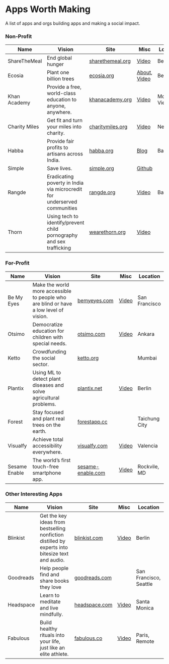 # Apps Worth Making
A list of apps and orgs building apps and making a social impact.

### Non-Profit
Name | Vision | Site | Misc | Location
--- | --- | --- | --- | --- |
ShareTheMeal | End global hunger | [sharethemeal.org](https://sharethemeal.org) | [Video](https://www.youtube.com/watch?v=I2ilsK-GUFE) | Berlin
Ecosia | Plant one billion trees | [ecosia.org](https://ecosia.org) | [About](https://info.ecosia.org/), [Video](https://youtu.be/vb1GCsDgLBM) | Berlin
Khan Academy | Provide a free, world-class education to anyone, anywhere.| [khanacademy.org](https://khanacademy.org) | [Video](https://www.youtube.com/watch?v=nTFEUsudhfs) | Mountain View
Charity Miles | Get fit and turn your miles into charity. | [charitymiles.org](https://charitymiles.com) | [Video](https://vimeo.com/42870535)| New York
Habba | Provide fair profits to artisans across India. | [habba.org](https://habba.org) | [Blog](https://blog.habba.org/habba-of-style-substance-satyagraha-cf51cdebf344)| Bangalore
Simple | Save lives.| [simple.org](https://simple.org) | [Github](https://github.com/simpledotorg/) |
Rangde | Eradicating poverty in India via microcredit for underserved communities | [rangde.org](http://rangde.org) | [Video](https://youtu.be/HOKcx2_E3Jg) | Bangalore
Thorn | Using tech to identify/prevent child pornography and sex trafficking | [wearethorn.org](https://www.wearethorn.org) | [Video](https://www.youtube.com/watch?time_continue=58&v=Se4OvAGJu4U) | |

### For-Profit
Name | Vision | Site | Misc | Location
--- | --- | --- | --- | --- |
Be My Eyes | Make the world more accessible to people who are blind or have a low level of vision. | [bemyeyes.com](https://bemyeyes.com) | [Video](https://www.youtube.com/watch?v=6GRfFuWsjNU) | San Francisco
Otsimo | Democratize education for children with special needs. | [otsimo.com](https://otsimo.com) | [Video](https://www.youtube.com/watch?v=zYnHughwVOU) | Ankara
Ketto | Crowdfunding the social sector. | [ketto.org](https://ketto.org) | | Mumbai
Plantix | Using ML to detect plant diseases and solve agricultural problems. | [plantix.net](https://plantix.net/en) | [Video](https://youtu.be/0tQ__k3G17g) | Berlin
Forest | Stay focused and plant real trees on the earth. | [forestapp.cc](https://www.forestapp.cc/en/) | | Taichung City
Visualfy | Achieve total accessibility everywhere. | [visualfy.com](http://visualfy.com) | [Video](https://www.youtube.com/watch?v=BZig0EEnJz0) | Valencia
Sesame Enable | The world’s first touch-free smartphone app. | [sesame-enable.com](https://sesame-enable.com) | [Video](https://www.youtube.com/watch?v=EWC6iis--kY) | Rockvile, MD

### Other Interesting Apps
Name | Vision | Site | Misc | Location
--- | --- | --- | --- | --- |
Blinkist | Get the key ideas from bestselling nonfiction distilled by experts into bitesize text and audio. | [blinkist.com](https://blinkist.com) | [Video](https://www.youtube.com/watch?v=6TvtjxG30Xc) | Berlin
Goodreads | Help people find and share books they love | [goodreads.com](https://goodreads.com) | | San Francisco, Seattle
Headspace | Learn to meditate and live mindfully. | [headspace.com](https://headspace.com) | [Video](https://www.youtube.com/watch?v=CS76mK58urI) | Santa Monica
Fabulous | Build healthy rituals into your life, just like an elite athlete. | [fabulous.co](https://www.thefabulous.co/) | [Video](https://www.youtube.com/watch?v=kWuDy2nCbEM) | Paris, Remote
